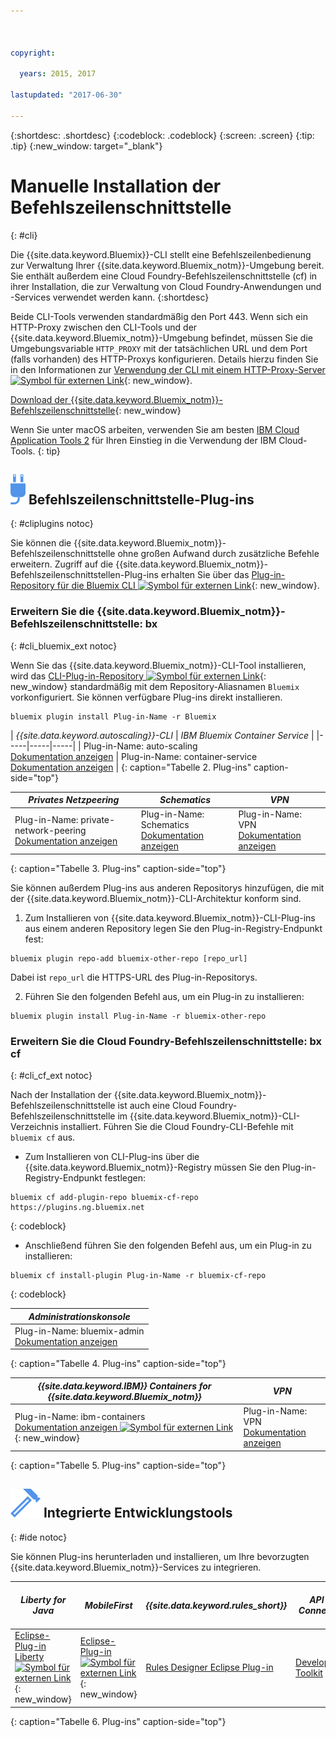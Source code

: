 ```yaml
---



copyright:

  years: 2015, 2017

lastupdated: "2017-06-30"

---
```


{:shortdesc: .shortdesc}
{:codeblock: .codeblock}
{:screen: .screen}
{:tip: .tip}
{:new_window: target="_blank"}

# Manuelle Installation der Befehlszeilenschnittstelle
{: #cli}

Die {{site.data.keyword.Bluemix}}-CLI stellt eine Befehlszeilenbedienung zur Verwaltung Ihrer {{site.data.keyword.Bluemix_notm}}-Umgebung bereit. Sie enthält außerdem eine Cloud Foundry-Befehlszeilenschnittstelle (cf) in ihrer Installation, die zur Verwaltung von Cloud Foundry-Anwendungen und -Services verwendet werden kann.
{:shortdesc}

Beide CLI-Tools verwenden standardmäßig den Port 443. Wenn sich ein HTTP-Proxy zwischen den CLI-Tools und der {{site.data.keyword.Bluemix_notm}}-Umgebung befindet, müssen Sie die Umgebungsvariable `HTTP_PROXY` mit der tatsächlichen URL und dem Port (falls vorhanden) des HTTP-Proxys konfigurieren. Details hierzu finden Sie in den Informationen zur [Verwendung der CLI mit einem HTTP-Proxy-Server ![Symbol für externen Link](../icons/launch-glyph.svg)](http://docs.cloudfoundry.org/cf-cli/http-proxy.html){: new_window}.

[Download der {{site.data.keyword.Bluemix_notm}}-Befehlszeilenschnittstelle](/docs/cli/reference/bluemix_cli/all_versions.html){: new_window} 

Wenn Sie unter macOS arbeiten, verwenden Sie am besten [IBM Cloud Application Tools 2](/docs/cli/icat.html) für Ihren Einstieg in die Verwendung der IBM Cloud-Tools.
{: tip}

## ![](./images/CLI_Plugin.svg) Befehlszeilenschnittstelle-Plug-ins
{: #cliplugins notoc}

Sie können die {{site.data.keyword.Bluemix_notm}}-Befehlszeilenschnittstelle ohne großen Aufwand durch zusätzliche Befehle erweitern. Zugriff auf die {{site.data.keyword.Bluemix_notm}}-Befehlszeilenschnittstellen-Plug-ins erhalten Sie über das [Plug-in-Repository für die Bluemix CLI ![Symbol für externen Link](../icons/launch-glyph.svg)](https://plugins.ng.bluemix.net/){: new_window}.

### Erweitern Sie die {{site.data.keyword.Bluemix_notm}}-Befehlszeilenschnittstelle: bx
{: #cli_bluemix_ext notoc}


Wenn Sie das {{site.data.keyword.Bluemix_notm}}-CLI-Tool installieren, wird das [CLI-Plug-in-Repository ![Symbol für externen Link](../icons/launch-glyph.svg)](https://plugins.ng.bluemix.net/){: new_window} standardmäßig mit dem Repository-Aliasnamen `Bluemix` vorkonfiguriert. Sie können verfügbare Plug-ins direkt installieren.

```
bluemix plugin install Plug-in-Name -r Bluemix
```

| *{{site.data.keyword.autoscaling}}-CLI* |  *IBM Bluemix Container Service*  |
|-----|-----|-----|
| Plug-in-Name: auto-scaling <br> [Dokumentation anzeigen](/docs/cli/plugins/auto-scaling/index.html) |  Plug-in-Name: container-service  <br> [Dokumentation anzeigen](/docs/containers/cs_cli_devtools.html) |
{: caption="Tabelle 2. Plug-ins" caption-side="top"}

|  *Privates Netzpeering* | *Schematics* | *VPN*  |
|-----|-----|-----|
| Plug-in-Name: private-network-peering  <br> [Dokumentation anzeigen](/docs/cli/plugins/pnp/index.html) | Plug-in-Name: Schematics  <br> [Dokumentation anzeigen](/docs/services/schematics/schematics_reference.html) | Plug-in-Name: VPN  <br> [Dokumentation anzeigen](/docs/cli/plugins/bx_vpn/index.html) |
{: caption="Tabelle 3. Plug-ins" caption-side="top"}

Sie können außerdem Plug-ins aus anderen Repositorys hinzufügen, die mit der {{site.data.keyword.Bluemix_notm}}-CLI-Architektur konform sind.
1. Zum Installieren von {{site.data.keyword.Bluemix_notm}}-CLI-Plug-ins aus einem anderen Repository legen Sie den Plug-in-Registry-Endpunkt fest:
```
bluemix plugin repo-add bluemix-other-repo [repo_url]
```
Dabei ist `repo_url` die HTTPS-URL des Plug-in-Repositorys.

2. Führen Sie den folgenden Befehl aus, um ein Plug-in zu installieren:
```
bluemix plugin install Plug-in-Name -r bluemix-other-repo
```

### Erweitern Sie die Cloud Foundry-Befehlszeilenschnittstelle: bx cf
{: #cli_cf_ext notoc}

Nach der Installation der {{site.data.keyword.Bluemix_notm}}-Befehlszeilenschnittstelle ist auch eine Cloud Foundry-Befehlszeilenschnittstelle im {{site.data.keyword.Bluemix_notm}}-CLI-Verzeichnis installiert. Führen Sie die Cloud Foundry-CLI-Befehle mit `bluemix cf` aus.

* Zum Installieren von CLI-Plug-ins über die {{site.data.keyword.Bluemix_notm}}-Registry müssen Sie den Plug-in-Registry-Endpunkt festlegen:

```
bluemix cf add-plugin-repo bluemix-cf-repo https://plugins.ng.bluemix.net
```
{: codeblock}

* Anschließend führen Sie den folgenden Befehl aus, um ein Plug-in zu installieren:

```
bluemix cf install-plugin Plug-in-Name -r bluemix-cf-repo
```
{: codeblock}

| *Administrationskonsole* |
-----------------|
|  Plug-in-Name: bluemix-admin <br> [Dokumentation anzeigen](/docs/cli/plugins/bluemix_admin/index.html) |
{: caption="Tabelle 4. Plug-ins" caption-side="top"}

| *{{site.data.keyword.IBM}} Containers for {{site.data.keyword.Bluemix_notm}}* | *VPN* |
|-----------------|-----------------|
| Plug-in-Name: ibm-containers <br> [Dokumentation anzeigen ![Symbol für externen Link](../icons/launch-glyph.svg)](https://www.{DomainName}/docs/containers/container_cli_cfic.html#container_cli_cfic){: new_window} | Plug-in-Name: VPN <br> [Dokumentation anzeigen](/docs/cli/plugins/vpn/index.html) |
{: caption="Tabelle 5. Plug-ins" caption-side="top"}

## ![](./images/Integrated_Dev_Tools.svg) Integrierte Entwicklungstools
{: #ide notoc}

Sie können Plug-ins herunterladen und installieren, um Ihre bevorzugten {{site.data.keyword.Bluemix_notm}}-Services zu integrieren.

| *Liberty for Java* | *MobileFirst* | *{{site.data.keyword.rules_short}}* | *API Connect* | *Eclipse Tools for Bluemix* |
|----------|----------|----------|----------|----------|
| [Eclipse-Plug-in Liberty ![Symbol für externen Link](../icons/launch-glyph.svg)](https://developer.ibm.com/wasdev/downloads/liberty-profile-using-eclipse/){: new_window} | [Eclipse-Plug-in ![Symbol für externen Link](../icons/launch-glyph.svg)](https://marketplace.eclipse.org/content/ibm-mobilefirst-platform-studio){: new_window} | [Rules Designer Eclipse Plug-in](../services/rules/index.html#rulov002) | [Developer Toolkit](/docs/services/apiconnect/apic_003.html#apic_001 ) | [Bluemix Eclipse Plug-in](/docs/manageapps/eclipsetools/eclipsetools.html) |
{: caption="Tabelle 6. Plug-ins" caption-side="top"}
